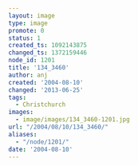 ```yaml
---
layout: image
type: image
promote: 0
status: 1
created_ts: 1092143875
changed_ts: 1372159446
node_id: 1201
title: '134_3460'
author: anj
created: '2004-08-10'
changed: '2013-06-25'
tags:
  - Christchurch
images:
  - image/images/134_3460-1201.jpg
url: "/2004/08/10/134_3460/"
aliases:
  - "/node/1201/"
date: '2004-08-10'
---
```


